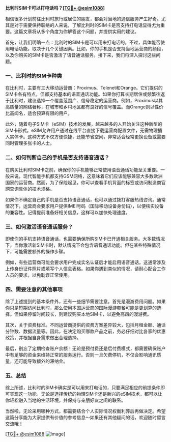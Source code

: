**比利时SIM卡可以打电话吗？[[TG💪+ @esim1088](https://t.me/s/esim1088)]**

相信很多计划前往比利时旅行或居住的朋友，都会对当地的通信服务产生好奇。尤其是对于需要保持联络的人来说，了解比利时的SIM卡是否支持打电话显得尤为重要。这篇文章将从多个角度为你解答这个问题，并提供实用的建议。

首先，让我们明确一点：比利时的SIM卡是可以用来打电话的。不过，具体能否使用电话功能，取决于几个关键因素。比如，你的手机是否支持当地运营商的频段，以及你购买的SIM卡是否激活了语音通话服务。接下来，我们将深入探讨这些问题。

### 一、比利时的SIM卡种类

在比利时，主要有三大移动运营商：Proximus、Telenet和Orange。它们提供的SIM卡各有特点，但都支持基本的语音通话功能。如果你打算长期居住或频繁往返于比利时，建议选择一个覆盖范围广、信号稳定的运营商。例如，Proximus以其高质量的网络著称，在城市和乡村地区都有良好的信号覆盖。而Orange则以性价比高闻名，适合预算有限的用户。

此外，随着电子SIM卡（eSIM）技术的发展，越来越多的人开始关注这种新型的SIM卡形式。eSIM允许用户通过在线平台直接下载运营商配置文件，无需物理插入实体卡。这种方式不仅方便快捷，还能节省空间，非常适合经常更换设备或需要同时管理多张卡的人士。

### 二、如何判断自己的手机是否支持语音通话？

在购买比利时SIM卡之前，确保你的手机能够正常使用语音通话功能至关重要。一般来说，现代智能手机都支持GSM网络，这意味着它们应该能够兼容大多数欧洲国家的运营商。然而，为了保险起见，你可以查看手机背面的标签或访问制造商官网查询具体的技术规格。

如果你不确定自己的手机是否支持语音通话，也可以通过拨打客服热线咨询。通常情况下，运营商会要求用户提供IMEI号码（国际移动设备身份码），以便核实设备的兼容性。记得提前准备好相关信息，这样可以加快处理速度。

### 三、如何激活语音通话服务？

即使你的手机支持语音通话，也需要确保所购SIM卡已开通相关服务。大多数情况下，当你激活新SIM卡时，默认情况下会包含语音通话功能。但在某些特殊情况下，可能需要额外的操作步骤。

例如，有些运营商可能会要求用户完成实名认证后才能启用语音通话。这通常涉及上传身份证件照片或填写个人信息表格。如果你遇到类似的情况，请耐心配合工作人员的要求，以免耽误正常使用。

### 四、需要注意的其他事项

除了上述提到的基本条件外，还有一些细节需要注意。首先是漫游费用问题。如果你只是短期访问比利时，那么使用本国运营商的国际漫游套餐可能是更划算的选择。但如果停留时间较长，则建议购买本地SIM卡，以避免高昂的漫游费。

其次，关于资费标准。不同运营商提供的资费方案差异较大，包括月租金额、通话分钟数、数据流量等。因此，在决定购买哪款产品之前，务必仔细对比各家的优惠政策，并根据自身需求做出合理选择。

最后，别忘了定期检查账户余额！无论是预付费还是后付费模式，都需要确保账户中有足够的资金来维持正常的服务运行。否则一旦欠费停机，不仅会影响通讯质量，还可能导致额外的滞纳金。

### 五、总结

综上所述，比利时的SIM卡确实是可以用来打电话的，只要满足相应的前提条件即可实现这一功能。无论是选择传统的物理SIM卡还是新兴的eSIM技术，都可以让你轻松融入当地的生活环境，并保持与亲朋好友之间的联系。

当然啦，无论采用哪种方式，都需要结合个人实际情况权衡利弊后再做决定。希望这篇分享能为大家提供有价值的参考信息～如果还有其他疑问的话，欢迎随时留言交流哦！

[[TG💪+ @esim1088](https://t.me/s/esim1088) ![Image](https://i.postimg.cc/4NQfJmqS/Snipaste-2025-05-13-00-14-12.png)]